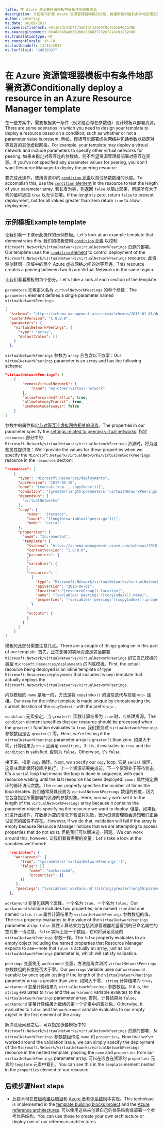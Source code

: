 ```yaml
---
title: 在 Azure 资源管理器模板中有条件地部署资源
description: 介绍如何扩展 Azure 资源管理器模板的功能，根据参数的值有条件地部署资源
author: petertay
ms.date: 06/09/2017
ms.openlocfilehash: e911e7dc41b4f71ebfaf13a00f8cdbb5b4e2578b
ms.sourcegitcommit: b0482d49aab0526be386837702e7724c61232c60
ms.translationtype: HT
ms.contentlocale: zh-CN
ms.lasthandoff: 11/14/2017
ms.locfileid: "24538387"
---
```

# <a name="conditionally-deploy-a-resource-in-an-azure-resource-manager-template"></a><span data-ttu-id="47143-103">在 Azure 资源管理器模板中有条件地部署资源</span><span class="sxs-lookup"><span data-stu-id="47143-103">Conditionally deploy a resource in an Azure Resource Manager template</span></span>

<span data-ttu-id="47143-104">在一些方案中，需要根据某一条件（例如是否存在参数值）设计模板以部署资源。</span><span class="sxs-lookup"><span data-stu-id="47143-104">There are some scenarios in which you need to design your template to deploy a resource based on a condition, such as whether or not a parameter value is present.</span></span> <span data-ttu-id="47143-105">例如，模板可能部署虚拟网络并包括参数以指定对等互连的其他虚拟网络。</span><span class="sxs-lookup"><span data-stu-id="47143-105">For example, your template may deploy a virtual network and include parameters to specify other virtual networks for peering.</span></span> <span data-ttu-id="47143-106">如果未指定对等互连的参数值，则不希望资源管理器部署对等互连资源。</span><span class="sxs-lookup"><span data-stu-id="47143-106">If you've not specified any parameter values for peering, you don't want Resource Manager to deploy the peering resource.</span></span>

<span data-ttu-id="47143-107">要完成此操作，使用资源中的 [`condition` 元素][azure-resource-manager-condition]以测试参数数组的长度。</span><span class="sxs-lookup"><span data-stu-id="47143-107">To accomplish this, use the [`condition` element][azure-resource-manager-condition] in the resource to test the length of your parameter array.</span></span> <span data-ttu-id="47143-108">若长度为零，则返回 `false` 以阻止部署，但是所有大于零的值将返回 `true` 以允许部署。</span><span class="sxs-lookup"><span data-stu-id="47143-108">If the length is zero, return `false` to prevent deployment, but for all values greater than zero return `true` to allow deployment.</span></span>

## <a name="example-template"></a><span data-ttu-id="47143-109">示例模板</span><span class="sxs-lookup"><span data-stu-id="47143-109">Example template</span></span>

<span data-ttu-id="47143-110">让我们看一下演示此操作的示例模板。</span><span class="sxs-lookup"><span data-stu-id="47143-110">Let's look at an example template that demonstrates this.</span></span> <span data-ttu-id="47143-111">我们的模板使用 [`condition` 元素][azure-resource-manager-condition] 以控制 `Microsoft.Network/virtualNetworks/virtualNetworkPeerings` 资源的部署。</span><span class="sxs-lookup"><span data-stu-id="47143-111">Our template uses the [`condition` element][azure-resource-manager-condition] to control deployment of the `Microsoft.Network/virtualNetworks/virtualNetworkPeerings` resource.</span></span> <span data-ttu-id="47143-112">此资源创建同一区域中的两个 Azure 虚拟网络之间的对等互连。</span><span class="sxs-lookup"><span data-stu-id="47143-112">This resource creates a peering between two Azure Virtual Networks in the same region.</span></span>

<span data-ttu-id="47143-113">让我们看看模板的每个部分。</span><span class="sxs-lookup"><span data-stu-id="47143-113">Let's take a look at each section of the template.</span></span>

<span data-ttu-id="47143-114">`parameters` 元素定义名为 `virtualNetworkPeerings` 的单个参数：</span><span class="sxs-lookup"><span data-stu-id="47143-114">The `parameters` element defines a single parameter named `virtualNetworkPeerings`:</span></span> 

```json
{
  "$schema": "https://schema.management.azure.com/schemas/2015-01-01/deploymentTemplate.json#",
  "contentVersion": "1.0.0.0",
  "parameters": {
    "virtualNetworkPeerings": {
      "type": "array",
      "defaultValue": []
    }
  },
```
<span data-ttu-id="47143-115">`virtualNetworkPeerings` 参数为 `array` 且包含以下方案：</span><span class="sxs-lookup"><span data-stu-id="47143-115">Our `virtualNetworkPeerings` parameter is an `array` and has the following schema:</span></span>

```json
"virtualNetworkPeerings": [
    {
        "remoteVirtualNetwork": {
            "name": "my-other-virtual-network"
        },
        "allowForwardedTraffic": true,
        "allowGatewayTransit": true,
        "useRemoteGateways": false
    }
]
```

<span data-ttu-id="47143-116">参数中的属性指定[与对等互连虚拟网络相关的设置][vnet-peering-resource-schema]。</span><span class="sxs-lookup"><span data-stu-id="47143-116">The properties in our parameter specify the [settings related to peering virtual networks][vnet-peering-resource-schema].</span></span> <span data-ttu-id="47143-117">指定 `resources` 部分中的 `Microsoft.Network/virtualNetworks/virtualNetworkPeerings` 资源时，将为这些属性提供值：</span><span class="sxs-lookup"><span data-stu-id="47143-117">We'll provide the values for these properties when we specify the `Microsoft.Network/virtualNetworks/virtualNetworkPeerings` resource in the `resources` section:</span></span>

```json
"resources": [
    {
      "type": "Microsoft.Resources/deployments",
      "apiVersion": "2017-05-10",
      "name": "[concat('vnp-', copyIndex())]",
      "condition": "[greater(length(parameters('virtualNetworkPeerings')), 0)]",
      "dependsOn": [
        "virtualNetworks"
      ],
      "copy": {
          "name": "iterator",
          "count": "[length(variables('peerings'))]",
          "mode": "serial"
      },
      "properties": {
        "mode": "Incremental",
        "template": {
          "$schema": "https://schema.management.azure.com/schemas/2015-01-01/deploymentTemplate.json#",
          "contentVersion": "1.0.0.0",
          "parameters": {
          },
          "variables": {
          },
          "resources": [
            {
              "type": "Microsoft.Network/virtualNetworks/virtualNetworkPeerings",
              "apiVersion": "2016-06-01",
              "location": "[resourceGroup().location]",
              "name": "[variables('peerings')[copyIndex()].name]",
              "properties": "[variables('peerings')[copyIndex()].properties]"
            }
          ],
          "outputs": {
          }
        }
      }
    }
]
```
<span data-ttu-id="47143-118">模板的此部分需要注意几点。</span><span class="sxs-lookup"><span data-stu-id="47143-118">There are a couple of things going on in this part of our template.</span></span> <span data-ttu-id="47143-119">首先，正在部署的实际资源是包括部署 `Microsoft.Network/virtualNetworks/virtualNetworkPeerings` 的它自己模板的类型 `Microsoft.Resources/deployments` 的内联模板。</span><span class="sxs-lookup"><span data-stu-id="47143-119">First, the actual resource being deployed is an inline template of type `Microsoft.Resources/deployments` that includes its own template that actually deploys the `Microsoft.Network/virtualNetworks/virtualNetworkPeerings`.</span></span>

<span data-ttu-id="47143-120">内联模板的 `name` 是唯一的，方法是将 `copyIndex()` 的当前迭代与前缀 `vnp-` 连接。</span><span class="sxs-lookup"><span data-stu-id="47143-120">Our `name` for the inline template is made unique by concatenating the current iteration of the `copyIndex()` with the prefix `vnp-`.</span></span> 

<span data-ttu-id="47143-121">`condition` 元素指定，当 `greater()` 函数计算结果为 `true` 时，应处理资源。</span><span class="sxs-lookup"><span data-stu-id="47143-121">The `condition` element specifies that our resource should be processed when the `greater()` function evaluates to `true`.</span></span> <span data-ttu-id="47143-122">我们要测试 `virtualNetworkPeerings` 参数数组是否 `greater()` 零。</span><span class="sxs-lookup"><span data-stu-id="47143-122">Here, we're testing if the `virtualNetworkPeerings` parameter array is `greater()` than zero.</span></span> <span data-ttu-id="47143-123">如果大于零，计算结果为 `true` 且满足 `condition`。</span><span class="sxs-lookup"><span data-stu-id="47143-123">If it is, it evaluates to `true` and the `condition` is satisfied.</span></span> <span data-ttu-id="47143-124">否则为 `false`。</span><span class="sxs-lookup"><span data-stu-id="47143-124">Otherwise, it's `false`.</span></span>

<span data-ttu-id="47143-125">接下来，指定 `copy` 循环。</span><span class="sxs-lookup"><span data-stu-id="47143-125">Next, we specify our `copy` loop.</span></span> <span data-ttu-id="47143-126">它是 `serial` 循环，这意味着此循环按顺序执行，上一个资源部署完成前，下一个资源处于等待状态。</span><span class="sxs-lookup"><span data-stu-id="47143-126">It's a `serial` loop that means the loop is done in sequence, with each resource waiting until the last resource has been deployed.</span></span> <span data-ttu-id="47143-127">`count` 属性指定循环的循环访问次数。</span><span class="sxs-lookup"><span data-stu-id="47143-127">The `count` property specifies the number of times the loop iterates.</span></span> <span data-ttu-id="47143-128">我们通常将其设置为 `virtualNetworkPeerings` 数组的长度，因为它包含指定所需部署的资源的参数对象。</span><span class="sxs-lookup"><span data-stu-id="47143-128">Here, normally we'd set it to the length of the `virtualNetworkPeerings` array because it contains the parameter objects specifying the resource we want to deploy.</span></span> <span data-ttu-id="47143-129">但是，如果我们进行此操作，在数组为空的情况下验证将失败，因为资源管理器会通知我们正尝试访问的属性不存在。</span><span class="sxs-lookup"><span data-stu-id="47143-129">However, if we do that, validation will fail if the array is empty because Resource Manager notices that we are attempting to access properties that do not exist.</span></span> <span data-ttu-id="47143-130">但是我们可以解决这一问题。</span><span class="sxs-lookup"><span data-stu-id="47143-130">We can work around this, however.</span></span> <span data-ttu-id="47143-131">让我们看看需要的变量：</span><span class="sxs-lookup"><span data-stu-id="47143-131">Let's take a look at the variables we'll need:</span></span>

```json
  "variables": {
    "workaround": {
       "true": "[parameters('virtualNetworkPeerings')]",
       "false": [{
           "name": "workaround",
           "properties": {}
       }]
     },
     "peerings": "[variables('workaround')[string(greater(length(parameters('virtualNetworkPeerings')), 0))]]"
  },
```

<span data-ttu-id="47143-132">`workaround` 变量包括两个属性，一个名为 `true`，一个名为 `false`。</span><span class="sxs-lookup"><span data-stu-id="47143-132">Our `workaround` variable includes two properties, one named `true` and one named `false`.</span></span> <span data-ttu-id="47143-133">`true` 属性计算结果为 `virtualNetworkPeerings` 参数数组的值。</span><span class="sxs-lookup"><span data-stu-id="47143-133">The `true` property evaluates to the value of the `virtualNetworkPeerings` parameter array.</span></span> <span data-ttu-id="47143-134">`false` 属性计算结果为包括资源管理器希望看到的已命名属性的空对象&mdash;请注意，`false` 实际上是一个数组，它和将满足验证的 `virtualNetworkPeerings` 参数一样。</span><span class="sxs-lookup"><span data-stu-id="47143-134">The `false` property evaluates to an empty object including the named properties that Resource Manager expects to see&mdash;note that `false` is actually an array, just as our `virtualNetworkPeerings` parameter is, which will satisfy validation.</span></span> 

<span data-ttu-id="47143-135">`peerings` 变量使用 `workaround` 变量，方法是再次测试 `virtualNetworkPeerings` 参数数组的长度是否大于零。</span><span class="sxs-lookup"><span data-stu-id="47143-135">Our `peerings` variable uses our `workaround` variable by once again testing if the length of the `virtualNetworkPeerings` parameter array is greater than zero.</span></span> <span data-ttu-id="47143-136">如果大于零，`string` 计算结果为 `true`，`workaround` 变量计算结果为 `virtualNetworkPeerings` 参数数组。</span><span class="sxs-lookup"><span data-stu-id="47143-136">If it is, the `string` evaluates to `true` and the `workaround` variable evalutes to the `virtualNetworkPeerings` parameter array.</span></span> <span data-ttu-id="47143-137">否则，计算结果为 `false`，`workaround` 变量计算结果为数组的第一个元素中的空对象。</span><span class="sxs-lookup"><span data-stu-id="47143-137">Otherwise, it evaluates to `false` and the `workaround` variable evaluates to our empty object in the first element of the array.</span></span>

<span data-ttu-id="47143-138">解决验证问题之后，可以指定嵌套模板中的 `Microsoft.Network/virtualNetworks/virtualNetworkPeerings` 资源的部署，从 `virtualNetworkPeerings` 参数数组传递 `name` 和 `properties`。</span><span class="sxs-lookup"><span data-stu-id="47143-138">Now that we've worked around the validation issue, we can simply specify the deployment of the `Microsoft.Network/virtualNetworks/virtualNetworkPeerings` resource in the nested template, passing the `name` and `properties` from our `virtualNetworkPeerings` parameter array.</span></span> <span data-ttu-id="47143-139">可以在嵌套在资源的 `properties` 元素的 `template` 元素中看到。</span><span class="sxs-lookup"><span data-stu-id="47143-139">You can see this in the `template` element nested in the `properties` element of our resource.</span></span>

## <a name="next-steps"></a><span data-ttu-id="47143-140">后续步骤</span><span class="sxs-lookup"><span data-stu-id="47143-140">Next steps</span></span>

* <span data-ttu-id="47143-141">此技术可在[模板构建块项目](https://github.com/mspnp/template-building-blocks)和 [Azure 参考体系结构](/azure/architecture/reference-architectures/)中实现。</span><span class="sxs-lookup"><span data-stu-id="47143-141">This technique is implemented in the [template building blocks project](https://github.com/mspnp/template-building-blocks) and the [Azure reference architectures](/azure/architecture/reference-architectures/).</span></span> <span data-ttu-id="47143-142">可以使用这些来创建自己的体系结构或部署一个参考体系结构。</span><span class="sxs-lookup"><span data-stu-id="47143-142">You can use these to create your own architecture or deploy one of our reference architectures.</span></span>

<!-- links -->
[azure-resource-manager-condition]: /azure/azure-resource-manager/resource-group-authoring-templates#resources
[azure-resource-manager-variable]: /azure/azure-resource-manager/resource-group-authoring-templates#variables
[vnet-peering-resource-schema]: /azure/templates/microsoft.network/virtualnetworks/virtualnetworkpeerings